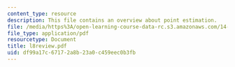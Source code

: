 ```yaml
---
content_type: resource
description: This file contains an overview about point estimation.
file: /media/https%3A/open-learning-course-data-rc.s3.amazonaws.com/14-30-introduction-to-statistical-method-in-economics-spring-2006/df99a17c67172a8b23a0c459eec0b3fb_l8review.pdf
file_type: application/pdf
resourcetype: Document
title: l8review.pdf
uid: df99a17c-6717-2a8b-23a0-c459eec0b3fb
---
```

